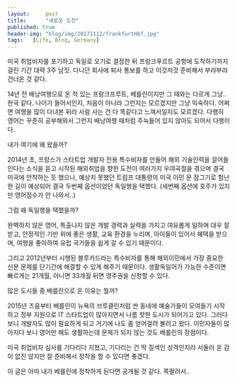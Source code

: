 ```yaml
---
layout:     post
title:      "새로운 도전"
published: true
header-img: "blog/img/20171112/frankfurtHbf.jpg"
tags:   [Life, Blog, Germany]
---
```


<p>
미국 취업비자를 포기하고 독일로 오기로 결정한 뒤 프랑크푸르트 공항에 도착하기까지 걸린 기간 대략 3주 남짓. 
다니던 회사에 퇴사 통보를 하고 이것저것 준비해서 부랴부랴 건너온 것 같다. 
</p>
<p>
14년 전 배낭여행으로 온 적 있는 프랑크프루트, 베를린이지만 그 때와는 다르게 그냥.. 한국 같다. 
나이가 들어서인지, 처음이 아니라 그런지는 모르겠지만 그냥 익숙하다. 
어쩌면 여행을 많이 다녀본 뒤라 사람 사는 건 다 똑같다고 느껴서일지도 모르겠다. 
다행히 영어는 꾸준히 공부해와서 그런지 배낭여행 때처럼 주눅들어 있지 않아도 되어서 다행이다.
</p>
<p>
내가 여기에 왜 왔을까?
</p>
<p>
2014년 초, 프랑스가 스타트업 개발자 전용 특수비자를 만들어 해외 기술인력을 끌어들인다는 소식을 듣고 시작된
해외취업을 향한 도전이 여러가지 우여곡절을 겪으며 결국 미국에 안착하는 듯 했으나, 예상치 못했던 트럼프 대통령의
미국 이민 문 잠그기로 험난한 길이 예상되어 결국 두번째 옵션이었던 독일행을 택했다. 
(세번째 옵션에 호주가 있지만 영어점수가 안 나와서..)
</p>
<p>
그럼 왜 독일행을 택했을까?
</p>
<p>
완벽하지 않은 영어, 특출나지 않은 개발 경력과 실력을 가지고 여유롭게 일하며 대우 잘 받고,
안정적인 기반 위에 좋은 생활, 교육 환경을 누리며, 아이들이 있어서 혜택을 받으며,
여행을 좋아하여 유럽 국가들을 쉽게 갈 수 있기 때문이다.
</p>
<p>
그리고 2012년부터 시행된 블루카드라는 특수비자를 통해 해외이민에서 가장 중요한 신분 문제를 단기간에 해결할 수 있게 해주기 때문이다.
생활독일어가 가능한 수준이면 빠르게는 21개월, 아니면 33개월 뒤면 영주권을 신청할 수 있다.
</p>
<p>
많은 도시들 중 베를린으로 온 이유는 뭘까?
</p>
<p>
2015년 즈음부터 베를린이 뉴욕의 브루클린처럼 싼 동네에 예술가들이 모여들기 시작하고 정부 지원으로 IT 스타트업이
많아지면서 나름 핫한 도시가 되어가고 있다. 그러다 보니 개발자도 많이 필요하게 되고 거기에 나도 좀 얻어걸려 볼려고 왔다.
이민자들이 많아지다 보니 영어만 해도 생활하는데 문제가 되지 않는 것도 베를린의 장점이다.
</p>
<p>
미국 취업비자 심사를 기다리다 지쳤고, 기다리는 건 딱 질색인 성격인지라 서둘러 온 감이 없진 않지만
잘 준비해서 정착을 할 수 있다면 좋겠다.
</p>
<p>
이 글은 아마 내가 베를린에 정착하게 된다면 공개될 것 같다. 쪽팔려서..
</p>